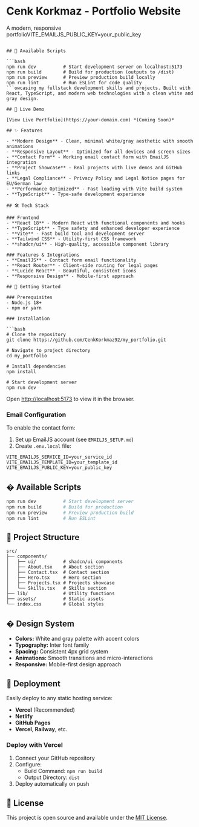 # Cenk Korkmaz - Portfolio Website

A modern, responsive portfolioVITE_EMAILJS_PUBLIC_KEY=your_public_key
```

## 📄 Available Scripts

```bash
npm run dev          # Start development server on localhost:5173
npm run build        # Build for production (outputs to /dist)
npm run preview      # Preview production build locally
npm run lint         # Run ESLint for code quality
```owcasing my fullstack development skills and projects. Built with React, TypeScript, and modern web technologies with a clean white and gray design.

## 🚀 Live Demo

[View Live Portfolio](https://your-domain.com) *(Coming Soon)*

## ✨ Features

- **Modern Design** - Clean, minimal white/gray aesthetic with smooth animations
- **Responsive Layout** - Optimized for all devices and screen sizes
- **Contact Form** - Working email contact form with EmailJS integration
- **Project Showcase** - Real projects with live demos and GitHub links
- **Legal Compliance** - Privacy Policy and Legal Notice pages for EU/German law
- **Performance Optimized** - Fast loading with Vite build system
- **TypeScript** - Type-safe development experience

## 🛠️ Tech Stack

### Frontend
- **React 18** - Modern React with functional components and hooks
- **TypeScript** - Type safety and enhanced developer experience
- **Vite** - Fast build tool and development server
- **Tailwind CSS** - Utility-first CSS framework
- **shadcn/ui** - High-quality, accessible component library

### Features & Integrations
- **EmailJS** - Contact form email functionality
- **React Router** - Client-side routing for legal pages
- **Lucide React** - Beautiful, consistent icons
- **Responsive Design** - Mobile-first approach

## 🚀 Getting Started

### Prerequisites
- Node.js 18+ 
- npm or yarn

### Installation

```bash
# Clone the repository
git clone https://github.com/CenkKorkmaz92/my_portfolio.git

# Navigate to project directory
cd my_portfolio

# Install dependencies
npm install

# Start development server
npm run dev
```

Open [http://localhost:5173](http://localhost:5173) to view it in the browser.

### Email Configuration

To enable the contact form:

1. Set up EmailJS account (see `EMAILJS_SETUP.md`)
2. Create `.env.local` file:
```env
VITE_EMAILJS_SERVICE_ID=your_service_id
VITE_EMAILJS_TEMPLATE_ID=your_template_id
VITE_EMAILJS_PUBLIC_KEY=your_public_key
```

## � Available Scripts

```bash
npm run dev          # Start development server
npm run build        # Build for production
npm run preview      # Preview production build
npm run lint         # Run ESLint
```

## 📁 Project Structure

```
src/
├── components/
│   ├── ui/          # shadcn/ui components
│   ├── About.tsx    # About section
│   ├── Contact.tsx  # Contact section
│   ├── Hero.tsx     # Hero section
│   ├── Projects.tsx # Projects showcase
│   └── Skills.tsx   # Skills section
├── lib/             # Utility functions
├── assets/          # Static assets
└── index.css        # Global styles
```

## � Design System

- **Colors:** White and gray palette with accent colors
- **Typography:** Inter font family
- **Spacing:** Consistent 4px grid system
- **Animations:** Smooth transitions and micro-interactions
- **Responsive:** Mobile-first design approach

## 🚀 Deployment

Easily deploy to any static hosting service:

- **Vercel** (Recommended)
- **Netlify** 
- **GitHub Pages**
- **Vercel**, **Railway**, etc.

### Deploy with Vercel

1. Connect your GitHub repository
2. Configure:
   - Build Command: `npm run build`
   - Output Directory: `dist`
3. Deploy automatically on push

## 📄 License

This project is open source and available under the [MIT License](LICENSE).
